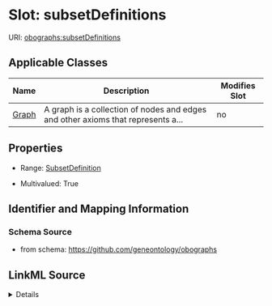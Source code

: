 # Slot: subsetDefinitions

URI: [obographs:subsetDefinitions](https://github.com/geneontology/obographs/subsetDefinitions)



<!-- no inheritance hierarchy -->




## Applicable Classes

| Name | Description | Modifies Slot |
| --- | --- | --- |
[Graph](Graph.md) | A graph is a collection of nodes and edges and other axioms that represents a... |  no  |







## Properties

* Range: [SubsetDefinition](SubsetDefinition.md)

* Multivalued: True





## Identifier and Mapping Information







### Schema Source


* from schema: https://github.com/geneontology/obographs




## LinkML Source

<details>
```yaml
name: subsetDefinitions
from_schema: https://github.com/geneontology/obographs
rank: 1000
multivalued: true
alias: subsetDefinitions
domain_of:
- Graph
range: SubsetDefinition
inlined: true

```
</details>
